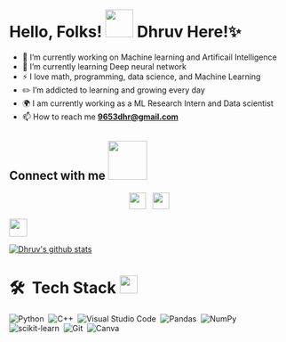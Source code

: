 # Hello, Folks! <img src = "https://raw.githubusercontent.com/MartinHeinz/MartinHeinz/master/wave.gif" width = 50px> Dhruv Here!✨
- 🔭 I’m currently working on Machine learning and Artificail Intelligence
- 🌱 I’m currently learning Deep neural network 
- :zap: I love math, programming, data science, and Machine Learning
- :pencil2:  I’m addicted to learning and growing every day
- :earth_africa: I am currently working as a ML Research Intern and Data scientist
- 📫 How to reach me **9653dhr@gmail.com**


<p align='center'> <h2> Connect with me  <img src='https://raw.githubusercontent.com/ShahriarShafin/ShahriarShafin/main/Assets/handshake.gif' width="70px"> </h2> </p>

<p align='center'>
<a href="https://www.instagram.com/dhruv_bajaj_/"><img height="30" src="https://github.com/WaylonWalker/WaylonWalker/blob/main/icon/instagram.jpg?raw=true"></a>&nbsp;&nbsp;
<a href="www.linkedin.com/in/dhruv-bajaj01"><img height="30" src="https://github.com/WaylonWalker/WaylonWalker/blob/main/icon/linkedin.png?raw=true"></a>
</p>
<img src='https://media1.giphy.com/media/du3J3cXyzhj75IOgvA/giphy.gif?cid=ecf05e47x2g034i9pzwtzzsd3xgg2w9nr94t4tflbbgo3008&rid=giphy.gif' width='32px'>

[![Dhruv's github stats](https://github-readme-stats.vercel.app/api?username=DhruvBajaj01&count_private=true&show_icons=true&theme=radical&hide_rank=false)](https://github.com/DhruvBajaj01/github-readme-stats)



# 🛠 &nbsp;Tech Stack <img src = "https://media2.giphy.com/media/QssGEmpkyEOhBCb7e1/giphy.gif?cid=ecf05e47a0n3gi1bfqntqmob8g9aid1oyj2wr3ds3mg700bl&rid=giphy.gif" width = 32px>

![Python](https://img.shields.io/badge/-Python-05122A?style=flat&logo=python)&nbsp;
![C++](https://img.shields.io/badge/-C++-05122A?style=flat&logo=C%2B%2B&logoColor=00599C)&nbsp;
![Visual Studio Code](https://img.shields.io/badge/-Visual%20Studio%20Code-05122A?style=flat&logo=visual-studio-code&logoColor=007ACC)&nbsp;
![Pandas](https://img.shields.io/badge/pandas%20-%23150458.svg?&style=flat&logo=pandas&logoColor=white)&nbsp;
![NumPy](https://img.shields.io/badge/numpy%20-%23013243.svg?&style=flat&logo=numpy&logoColor=white)&nbsp;
![scikit-learn](https://img.shields.io/badge/scikit--learn-%23F7931E.svg?style=flat&logo=C%2B%2B&logo=scikit-learn&logoColor=white)&nbsp;
![Git](https://img.shields.io/badge/-Git-05122A?style=flat&logo=git)&nbsp;
![Canva](https://img.shields.io/badge/Canva-%2300C4CC.svg?stylestyle=flat&logo=C%2B%2B&logo=Canva&logoColor=white)





  
<!--
**DhruvBajaj01/DhruvBajaj01** is a ✨ _special_ ✨ repository because its `README.md` (this file) appears on your GitHub profile.

Here are some ideas to get you started:

- 🔭 I’m currently working on machine learning and data science
- 🌱 I’m currently learning Deep neural network
- 👯 I’m looking to collaborate on ...
- 🤔 I’m looking for help with ...
- 💬 Ask me about ...
- 📫 How to reach me: ...
- 😄 Pronouns: ...
- ⚡ Fun fact: ...
-->
